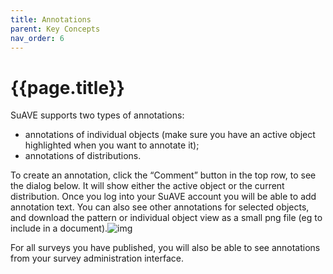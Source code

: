 ```yaml
---
title: Annotations
parent: Key Concepts
nav_order: 6
---
```


# {{page.title}}

SuAVE supports two types of annotations:

- annotations of individual objects (make sure you have an active object highlighted when you want to annotate it);
- annotations of distributions.

To create an annotation, click the “Comment” button in the top row,  to see the dialog below. It will show either the active object or the  current distribution. Once you log into your SuAVE account you will be  able to add annotation text. You can also see other annotations for  selected objects, and download the pattern or individual object view as a small png file (eg to include in a document).![img](./annotate_distribution.png)

 

For all surveys you have published, you will also be able to see annotations from your survey administration interface.

​                                                                                    
